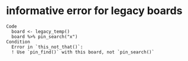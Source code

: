 # informative error for legacy boards

    Code
      board <- legacy_temp()
      board %>% pin_search("x")
    Condition
      Error in `this_not_that()`:
      ! Use `pin_find()` with this board, not `pin_search()`

